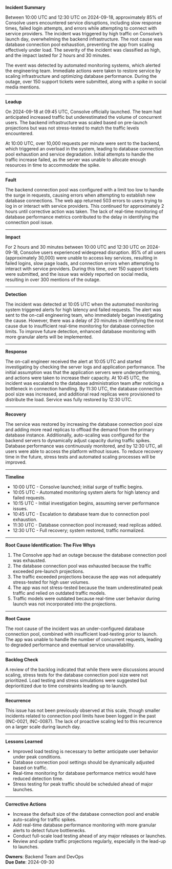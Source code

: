 **Incident Summary**

Between 10:00 UTC and 12:30 UTC on 2024-09-18, approximately 85% of Consolve users encountered service disruptions, including slow response times, failed login attempts, and errors while attempting to connect with service providers. The incident was triggered by high traffic on Consolve’s launch day, overwhelming the backend infrastructure. The root cause was database connection pool exhaustion, preventing the app from scaling effectively under load. The severity of the incident was classified as high, and the impact lasted for 2 hours and 30 minutes.

The event was detected by automated monitoring systems, which alerted the engineering team. Immediate actions were taken to restore service by scaling infrastructure and optimizing database performance. During the outage, over 150 support tickets were submitted, along with a spike in social media mentions.

---

**Leadup**

On 2024-09-18 at 09:45 UTC, Consolve officially launched. The team had anticipated increased traffic but underestimated the volume of concurrent users. The backend infrastructure was scaled based on pre-launch projections but was not stress-tested to match the traffic levels encountered.

At 10:00 UTC, over 10,000 requests per minute were sent to the backend, which triggered an overload in the system, leading to database connection pool exhaustion and service degradation. Initial attempts to handle the traffic increase failed, as the server was unable to allocate enough resources in time to accommodate the spike.

---

**Fault**

The backend connection pool was configured with a limit too low to handle the surge in requests, causing errors when attempting to establish new database connections. The web app returned 503 errors to users trying to log in or interact with service providers. This continued for approximately 2 hours until corrective action was taken. The lack of real-time monitoring of database performance metrics contributed to the delay in identifying the connection pool issue.

---

**Impact**

For 2 hours and 30 minutes between 10:00 UTC and 12:30 UTC on 2024-09-18, Consolve users experienced widespread disruption. 85% of all users (approximately 30,000) were unable to access key services, resulting in failed logins, slow page loads, and connection errors when attempting to interact with service providers. During this time, over 150 support tickets were submitted, and the issue was widely reported on social media, resulting in over 300 mentions of the outage.

---

**Detection**

The incident was detected at 10:05 UTC when the automated monitoring system triggered alerts for high latency and failed requests. The alert was sent to the on-call engineering team, who immediately began investigating the cause. However, there was a delay of 20 minutes in identifying the root cause due to insufficient real-time monitoring for database connection limits. To improve future detection, enhanced database monitoring with more granular alerts will be implemented.

---

**Response**

The on-call engineer received the alert at 10:05 UTC and started investigating by checking the server logs and application performance. The initial assumption was that the application servers were underperforming, and actions were taken to increase their capacity. At 10:45 UTC, the incident was escalated to the database administration team after noticing a bottleneck in connection handling. By 11:30 UTC, the database connection pool size was increased, and additional read replicas were provisioned to distribute the load. Service was fully restored by 12:30 UTC.

---

**Recovery**

The service was restored by increasing the database connection pool size and adding more read replicas to offload the demand from the primary database instance. Additionally, auto-scaling was configured for the backend servers to dynamically adjust capacity during traffic spikes. Database performance was continuously monitored, and by 12:30 UTC, all users were able to access the platform without issues. To reduce recovery time in the future, stress tests and automated scaling processes will be improved.

---

**Timeline**

- 10:00 UTC - Consolve launched; initial surge of traffic begins.
- 10:05 UTC - Automated monitoring system alerts for high latency and failed requests.
- 10:15 UTC - Initial investigation begins, assuming server performance issues.
- 10:45 UTC - Escalation to database team due to connection pool exhaustion.
- 11:30 UTC - Database connection pool increased; read replicas added.
- 12:30 UTC - Full recovery; system restored, traffic normalized.

---

**Root Cause Identification: The Five Whys**

1. The Consolve app had an outage because the database connection pool was exhausted.
2. The database connection pool was exhausted because the traffic exceeded pre-launch projections.
3. The traffic exceeded projections because the app was not adequately stress-tested for high user volumes.
4. The app was not stress-tested because the team underestimated peak traffic and relied on outdated traffic models.
5. Traffic models were outdated because real-time user behavior during launch was not incorporated into the projections.

---

**Root Cause**

The root cause of the incident was an under-configured database connection pool, combined with insufficient load-testing prior to launch. The app was unable to handle the number of concurrent requests, leading to degraded performance and eventual service unavailability.

---

**Backlog Check**

A review of the backlog indicated that while there were discussions around scaling, stress tests for the database connection pool size were not prioritized. Load testing and stress simulations were suggested but deprioritized due to time constraints leading up to launch.

---

**Recurrence**

This issue has not been previously observed at this scale, though smaller incidents related to connection pool limits have been logged in the past (INC-0021, INC-0087). The lack of proactive scaling led to this recurrence on a larger scale during launch day.

---

**Lessons Learned**

- Improved load testing is necessary to better anticipate user behavior under peak conditions.
- Database connection pool settings should be dynamically adjusted based on traffic.
- Real-time monitoring for database performance metrics would have reduced detection time.
- Stress testing for peak traffic should be scheduled ahead of major launches.

---

**Corrective Actions**

- Increase the default size of the database connection pool and enable auto-scaling for traffic spikes.
- Add real-time database performance monitoring with more granular alerts to detect future bottlenecks.
- Conduct full-scale load testing ahead of any major releases or launches.
- Review and update traffic projections regularly, especially in the lead-up to launches.
  
**Owners**: Backend Team and DevOps  
**Due Date**: 2024-09-30
